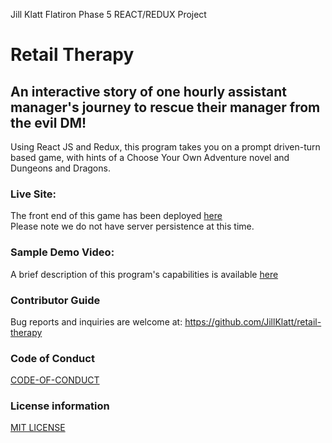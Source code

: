 Jill Klatt Flatiron Phase 5 REACT/REDUX Project
# Retail Therapy

## An interactive story of one hourly assistant manager's journey to rescue their manager from the evil DM!
Using React JS and Redux, this program takes you on a prompt driven-turn based game, with hints of a Choose Your Own Adventure novel and Dungeons and Dragons.

### Live Site:
The front end of this game has been deployed [here](https://retail-therapy.herokuapp.com/)
<br>
Please note we do not have server persistence at this time.

### Sample Demo Video:
A brief description of this program's capabilities is available [here](https://www.loom.com/share/7e18f782c6564cb6984da30bf3e7c9cd)

### Contributor Guide
Bug reports and inquiries are welcome at: https://github.com/JillKlatt/retail-therapy

### Code of Conduct
[CODE-OF-CONDUCT](https://github.com/JillKlatt/retail-therapy/blob/main/CODE-OF-CONDUCT.md)

### License information
[MIT LICENSE](https://github.com/JillKlatt/retail-therapy/blob/main/LICENSE)

<!-- ### Install instructions for those who need it:
Fork and clone this repo and the backend repo found [here](https://github.com/JillKlatt/retail-therapy-api)
<br />

### In the API terminal:
Run:
<br />
```bundle install``` to install necessary gems
<br />
```rails db:migrate``` to create your backend tables
<br />
```rails db:seed``` to create Leaderboard seeds
<br />
```rails s``` to launch the backend API server
<br />

### In the React terminal:
Run:
<br />
```npm install yarn``` to install yarn locally
<br />
```yarn install``` to install the project dependencies
<br />
```yarn start``` which will launch the program and open it in your browser -->